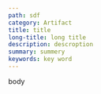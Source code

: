 ```yaml
---
path: sdf
category: Artifact
title: title
long-title: long title
description: descroption
summary: summery
keywords: key word
---
```

body
